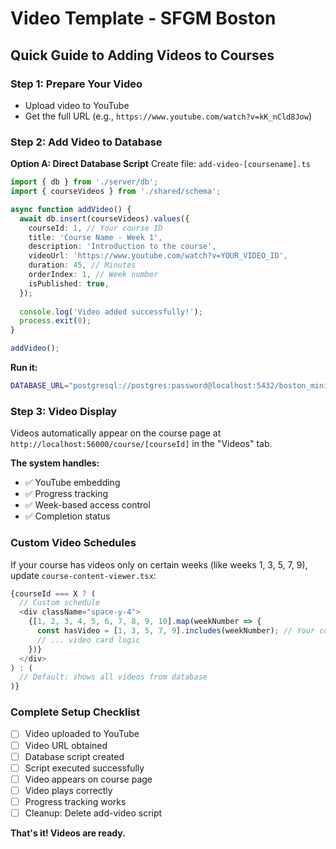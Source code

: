 # Video Template - SFGM Boston

## Quick Guide to Adding Videos to Courses

### Step 1: Prepare Your Video
- Upload video to YouTube
- Get the full URL (e.g., `https://www.youtube.com/watch?v=kK_nCld8Jow`)

### Step 2: Add Video to Database

**Option A: Direct Database Script**
Create file: `add-video-[coursename].ts`

```typescript
import { db } from './server/db';
import { courseVideos } from './shared/schema';

async function addVideo() {
  await db.insert(courseVideos).values({
    courseId: 1, // Your course ID
    title: 'Course Name - Week 1',
    description: 'Introduction to the course',
    videoUrl: 'https://www.youtube.com/watch?v=YOUR_VIDEO_ID',
    duration: 45, // Minutes
    orderIndex: 1, // Week number
    isPublished: true,
  });
  
  console.log('Video added successfully!');
  process.exit(0);
}

addVideo();
```

**Run it:**
```bash
DATABASE_URL="postgresql://postgres:password@localhost:5432/boston_ministry" npx tsx add-video-[coursename].ts
```

### Step 3: Video Display

Videos automatically appear on the course page at `http://localhost:56000/course/[courseId]` in the "Videos" tab.

**The system handles:**
- ✅ YouTube embedding
- ✅ Progress tracking
- ✅ Week-based access control
- ✅ Completion status

### Custom Video Schedules

If your course has videos only on certain weeks (like weeks 1, 3, 5, 7, 9), update `course-content-viewer.tsx`:

```typescript
{courseId === X ? (
  // Custom schedule
  <div className="space-y-4">
    {[1, 2, 3, 4, 5, 6, 7, 8, 9, 10].map(weekNumber => {
      const hasVideo = [1, 3, 5, 7, 9].includes(weekNumber); // Your custom weeks
      // ... video card logic
    })}
  </div>
) : (
  // Default: shows all videos from database
)}
```

### Complete Setup Checklist
- [ ] Video uploaded to YouTube
- [ ] Video URL obtained
- [ ] Database script created
- [ ] Script executed successfully
- [ ] Video appears on course page
- [ ] Video plays correctly
- [ ] Progress tracking works
- [ ] Cleanup: Delete add-video script

**That's it! Videos are ready.**

